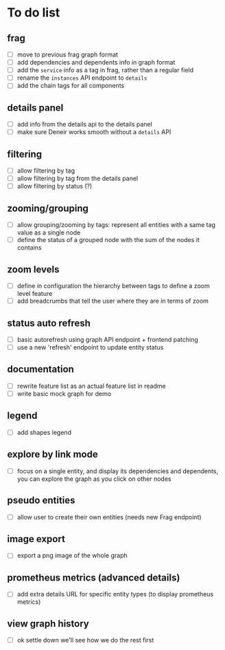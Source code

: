 # To do list

## frag
* [ ] move to previous frag graph format
* [ ] add dependencies and dependents info in graph format
* [ ] add the `service` info as a tag in frag, rather than a regular field
* [ ] rename the `instances` API endpoint to `details`
* [ ] add the chain tags for all components

## details panel
* [ ] add info from the details api to the details panel
* [ ] make sure Deneir works smooth without a `details` API

## filtering
* [ ] allow filtering by tag
* [ ] allow filtering by tag from the details panel
* [ ] allow filtering by status (?)

## zooming/grouping
* [ ] allow grouping/zooming by tags: represent all entities with a same tag value as a single node
* [ ] define the status of a grouped node with the sum of the nodes it contains

## zoom levels
* [ ] define in configuration the hierarchy between tags to define a zoom level feature
* [ ] add breadcrumbs that tell the user where they are in terms of zoom

## status auto refresh
* [ ] basic autorefresh using graph API endpoint + frontend patching
* [ ] use a new 'refresh' endpoint to update entity status

## documentation
* [ ] rewrite feature list as an actual feature list in readme
* [ ] write basic mock graph for demo

## legend
* [ ] add shapes legend

## explore by link mode
* [ ] focus on a single entity, and display its dependencies and dependents, you can explore the graph as you click on other nodes

## pseudo entities
* [ ] allow user to create their own entities (needs new Frag endpoint)

## image export
* [ ] export a png image of the whole graph

## prometheus metrics (advanced details)
* [ ] add extra details URL for specific entity types (to display prometheus metrics)

## view graph history
* [ ] ok settle down we'll see how we do the rest first
